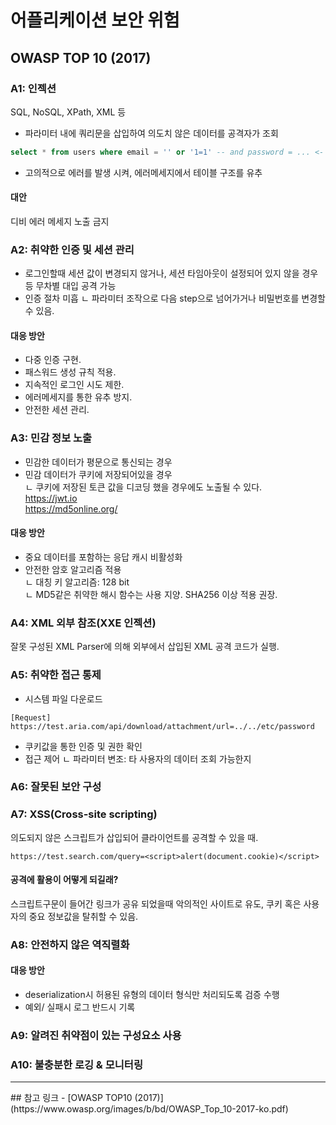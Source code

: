 # 어플리케이션 보안 위험
## OWASP TOP 10 (2017)
### A1: 인젝션
SQL, NoSQL, XPath, XML 등 

- 파라미터 내에 쿼리문을 삽입하여 의도치 않은 데이터를 공격자가 조회
```sql
select * from users where email = '' or '1=1' -- and password = ... <- 주석처리로 뒤에 패스워드 조건문은 날릴 수 있음
```
- 고의적으로 에러를 발생 시켜, 에러메세지에서 테이블 구조를 유추

#### 대안
디비 에러 메세지 노출 금지


### A2: 취약한 인증 및 세션 관리
- 로그인할때 세션 값이 변경되지 않거나, 세션 타임아웃이 설정되어 있지 않을 경우 등 무차별 대입 공격 가능
- 인증 절차 미흡
ㄴ 파라미터 조작으로 다음 step으로 넘어가거나 비밀번호를 변경할 수 있음.

#### 대응 방안
- 다중 인증 구현. 
- 패스워드 생성 규칙 적용. 
- 지속적인 로그인 시도 제한.
- 에러메세지를 통한 유추 방지.
- 안전한 세션 관리.

### A3: 민감 정보 노출
- 민감한 데이터가 평문으로 통신되는 경우
- 민감 데이터가 쿠키에 저장되어있을 경우<br/>
ㄴ 쿠키에 저장된 토큰 값을 디코딩 했을 경우에도 노출될 수 있다.<br/>
https://jwt.io<br/>
https://md5online.org/

#### 대응 방안
- 중요 데이터를 포함하는 응답 캐시 비활성화
- 안전한 암호 알고리즘 적용<br/>
  ㄴ 대칭 키 알고리즘: 128 bit<br/>
  ㄴ MD5같은 취약한 해시 함수는 사용 지양. SHA256 이상 적용 권장.


### A4: XML 외부 참조(XXE 인젝션)
잘못 구성된 XML Parser에 의해 외부에서 삽입된 XML 공격 코드가 실행.

### A5: 취약한 접근 통제
- 시스템 파일 다운로드 
```
[Request]
https://test.aria.com/api/download/attachment/url=../../etc/password
```
- 쿠키값을 통한 인증 및 권한 확인
- 접근 제어
  ㄴ 파라미터 변조: 타 사용자의 데이터 조회 가능한지

### A6: 잘못된 보안 구성

### A7: XSS(Cross-site scripting)
의도되지 않은 스크립트가 삽입되어 클라이언트를 공격할 수 있을 때.<br/>
```
https://test.search.com/query=<script>alert(document.cookie)</script>
```
#### 공격에 활용이 어떻게 되길래?
스크립트구문이 들어간 링크가 공유 되었을때 악의적인 사이트로 유도, 쿠키 혹은 사용자의 중요 정보값을 탈취할 수 있음.

### A8: 안전하지 않은 역직렬화
#### 대응 방안
- deserialization시 허용된 유형의 데이터 형식만 처리되도록 검증 수행
- 예외/ 실패시 로그 반드시 기록

### A9: 알려진 취약점이 있는 구성요소 사용

### A10: 불충분한 로깅 & 모니터링


<hr/>
## 참고 링크
- [OWASP TOP10 (2017)](https://www.owasp.org/images/b/bd/OWASP_Top_10-2017-ko.pdf)
